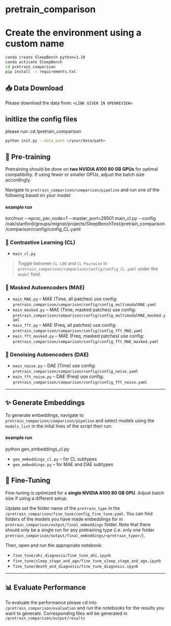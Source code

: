 # pretrain_comparison


# Create the environment using a custom name
```bash
conda create SleepBench python=3.10
conda activate SleepBench
cd pretrain_comparison
pip install -r requirements.txt
```

## 📥 Data Download

Please download the data from: `<LINK GIVEN IN OPENREVIEW>`

## initlize the config files

please run:
cd /pretrain_comparison
```bash
python init.py --data_path </your/data/path>
```

## 🔁 Pre-training

Pretraining should be done on **two NVIDIA A100 80 GB GPUs** for optimal compatibility. If using fewer or smaller GPUs, adjust the batch size accordingly.

Navigate to `pretrain_comparison/comparison/pipeline` and run one of the following based on your model:
#### example run
torchrun --nproc_per_node=1 --master_port=29501 main_cl.py --config /oak/stanford/groups/mignot/projects/SleepBenchTest/pretrain_comparison/comparison/config/config_CL.yaml

### 🔹 Contrastive Learning (CL)
- `main_cl.py`
> Toggle between `CL LOO` and `CL Pairwise` in `pretrain_comparison/comparison/config/config_CL.yaml` under the `model` field.


### 🔹 Masked Autoencoders (MAE)
- `main_MAE.py` – MAE (Time, all patches) use config: `pretrain_comparison/comparison/config/config_multimodalMAE.yaml`
- `main_masked.py` – MAE (Time, masked patches) use config: `pretrain_comparison/comparison/config/config_multimodalMAE_masked.yaml`
- `main_fft.py` – MAE (Freq, all patches) use config: `pretrain_comparison/comparison/config/config_fft_MAE.yaml`
- `main_fft_masked.py` – MAE (Freq, masked patches) use config: `pretrain_comparison/comparison/config/config_fft_MAE_masked.yaml`

### 🔹 Denoising Autoencoders (DAE)
- `main_noise.py` – DAE (Time) use config: `pretrain_comparison/comparison/config/config_noise.yaml`
- `main_fft_noise.py` – DAE (Freq) use config: `pretrain_comparison/comparison/config/config_fft_noise.yaml`

---


## ✨ Generate Embeddings


To generate embeddings, navigate to `pretrain_comparison/comparison/pipeline` and select models using the `models_list` in the inital lines of the script then run:

#### example run
python gen_embeddings_cl.py

- `gen_embeddings_cl.py` – for CL subtypes
- `gen_embeddings.py`  – for MAE and DAE subtypes


## 🧪 Fine-Tuning

Fine-tuning is optimized for a **single NVIDIA A100 80 GB GPU**. Adjust batch size if using a different setup.

Update set the folder name of the `pretrain_type` in the `/pretrain_comparison/fine_tune/config_fine_tune.yaml`. You can find folders of the models you have made embeddings for in `pretrain_comparison/output/final_embeddings` folder. Note that there should only be a single run for any pretraining type (i.e. only one folder `pretrain_comparison/output/final_embeddings/<pretrain_type>/`).

Then, open and run the appropriate notebook:

- `fine_tune/ahi_diagnosis/fine_tune_ahi.ipynb`
- `fine_tune/sleep_stage_and_age/fine_tune_sleep_stage_and_age.ipynb`
- `fine_tune/death_and_diagnosis/fine_tune_diagnosis.ipynb`

---


## 📊 Evaluate Performance

To evaluate the performance please cd into `/pretrain_comparison/evaluation` and run the notebooks for the results you want to generate. Corresponding files will be generated in `/pretrain_comparison/output/results`

